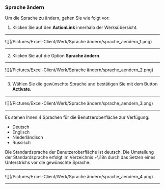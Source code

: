 ### Sprache ändern 

Um die Sprache zu ändern, gehen Sie wie folgt vor: 

1. Klicken Sie auf den **ActionLink** innerhalb der Werksübersicht.  

---
![](/Pictures/Excel-Client/Werk/Sprache ändern/sprache_aendern_1.png)

---

2.	Klicken Sie auf die Option **Sprache ändern**. 

---
![](/Pictures/Excel-Client/Werk/Sprache ändern/sprache_aendern_2.png)

---

3.	Wählen Sie die gewünschte Sprache und bestätigen Sie mit dem Button **Activate**.  

---
![](/Pictures/Excel-Client/Werk/Sprache ändern/sprache_aendern_3.png)

---

Es stehen Ihnen 4 Sprachen für die Benutzeroberfläche zur Verfügung:  

* Deutsch
* Englisch
* Niederländisch
* Russisch

Die Standardsprache der Benutzeroberfläche ist deutsch. Die Umstellung der Standardsprache erfolgt im Verzeichnis +\i18n durch das Setzen eines Unterstrichs vor die gewünschte Sprache. 

---
![](/Pictures/Excel-Client/Werk/Sprache ändern/sprache_aendern_4.png)

---